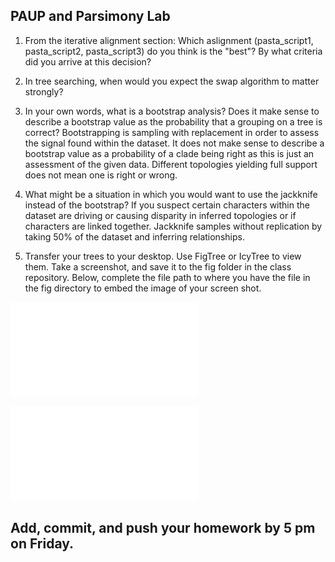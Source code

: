 ## PAUP and Parsimony Lab

1. From the iterative alignment section: Which aslignment (pasta_script1, pasta_script2, pasta_script3) do you think is the "best"? By what criteria did you arrive at this decision? 

2. In tree searching, when would you expect the swap algorithm to matter strongly?

3. In your own words, what is a bootstrap analysis? Does it make sense to describe a bootstrap value as the probability that a grouping on a tree is correct?
Bootstrapping is sampling with replacement in order to assess the signal found within the dataset.  It does not make sense to describe a bootstrap value as a probability of a clade being right as this is just an assessment of the given data. Different topologies yielding full support does not mean one is right or wrong.
4. What might be a situation in which you would want to use the jackknife instead of the bootstrap? 
If you suspect certain characters within the dataset are driving or causing disparity in inferred topologies or if characters are linked together. Jackknife samples without replication by taking 50% of the dataset and inferring relationships.
5. Transfer your trees to your desktop. Use FigTree or IcyTree to view them. Take a screenshot, and save it to the fig folder in the class repository. Below, complete the file path to where you have the file in the fig directory to embed the image of your screen shot. 

![Primate Bootstrap Tree](../fig/Bootstrap_tree.pdf) 

![Primate Jackknife Tree](../fig/Jackknife_tree.pdf) 


## Add, commit, and push your homework by 5 pm on Friday.

